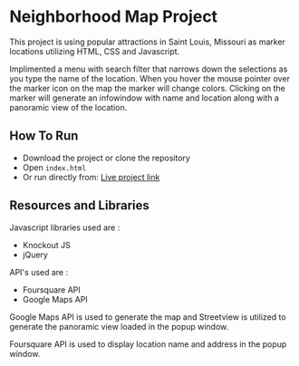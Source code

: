 # Neighborhood Map Project
This project is using popular attractions in Saint Louis, Missouri as marker locations utilizing HTML, CSS and Javascript.

Implimented a menu with search filter that narrows down the selections as you type the name of the location.  When you hover the mouse pointer over the marker icon on the map the marker will change colors.  Clicking on the marker will generate an infowindow with name and location along with a panoramic view of the location.


## How To Run
- Download the project or clone the repository
- Open `index.html`
- Or run directly from:  [Live project link](https://raw.githack.com/wjohnson777/neighborhood-map/master/index.html)

## Resources and Libraries

Javascript libraries used are :
- Knockout JS
- jQuery

API's used are :
- Foursquare API
- Google Maps API

Google Maps API is used to generate the map and Streetview is utilized to generate the panoramic view loaded in the popup window.

Foursquare API is used to display location name and address in the popup window.
